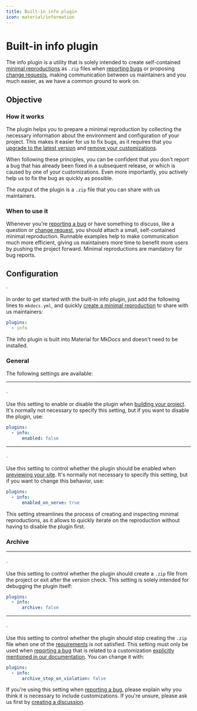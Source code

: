 ```yaml
---
title: Built-in info plugin
icon: material/information
---
```


# Built-in info plugin

The info plugin is a utility that is solely intended to create self-contained
[minimal reproductions] as `.zip` files when [reporting bugs] or proposing
[change requests], making communication between us maintainers and you much
easier, as we have a common ground to work on.

  [minimal reproductions]: ../guides/creating-a-reproduction.md
  [reporting bugs]: ../contributing/reporting-a-bug.md
  [change requests]: ../contributing/requesting-a-change.md

## Objective

### How it works

The plugin helps you to prepare a minimal reproduction by collecting the
necessary information about the environment and configuration of your project.
This makes it easier for us to fix bugs, as it requires that you
[upgrade to the latest version] and [remove your customizations].

When following these principles, you can be confident that you don't report a
bug that has already been fixed in a subsequent release, or which is caused by
one of your customizations. Even more importantly, you actively help
us to fix the bug as quickly as possible.

The output of the plugin is a `.zip` file that you can share with us maintainers.

  [Upgrade to the latest version]: ../../contributing/reporting-a-bug/#upgrade-to-latest-version
  [Remove your customizations]: ../../contributing/reporting-a-bug/#remove-customizations


### When to use it

Whenever you're [reporting a bug][reporting bugs] or have something to discuss,
like a question or [change request][change requests], you should attach
a small, self-contained minimal reproduction. Runnable examples help to make
communication much more efficient, giving us maintainers more time to benefit
more users by pushing the project forward. Minimal reproductions are mandatory
for bug reports.

## Configuration

<!-- md:version 9.0.0 --> ·
<!-- md:flag plugin [info] (built-in) -->

In order to get started with the built-in info plugin, just add the following
lines to `mkdocs.yml`, and quickly [create a minimal reproduction] to share
with us maintainers:

``` yaml
plugins:
  - info
```

The info plugin is built into Material for MkDocs and doesn't need to be
installed.

  [info]: info.md
  [create a minimal reproduction]: ../guides/creating-a-reproduction.md

### General

The following settings are available:

---

#### <!-- md:setting config.enabled -->

<!-- md:version 9.0.0 --> ·
<!-- md:default `true` -->

Use this setting to enable or disable the plugin when [building your project].
It's normally not necessary to specify this setting, but if you want to disable
the plugin, use:

``` yaml
plugins:
  - info:
      enabled: false
```

  [building your project]: ../creating-your-site.md#building-your-site

---

#### <!-- md:setting config.enabled_on_serve -->

<!-- md:version 9.0.6 --> ·
<!-- md:default `false` -->

Use this setting to control whether the plugin should be enabled when
[previewing your site]. It's normally not necessary to specify this setting,
but if you want to change this behavior, use:

``` yaml
plugins:
  - info:
      enabled_on_serve: true
```

This setting streamlines the process of creating and inspecting minimal
reproductions, as it allows to quickly iterate on the reproduction without
having to disable the plugin first.

  [previewing your site]: ../creating-your-site.md#previewing-as-you-write

### Archive

---

#### <!-- md:setting config.archive -->

<!-- md:version 9.0.0 --> ·
<!-- md:default `true` -->

Use this setting to control whether the plugin should create a `.zip` file
from the project or exit after the version check. This setting is solely
intended for debugging the plugin itself:

``` yaml
plugins:
  - info:
      archive: false
```

---

#### <!-- md:setting config.archive_stop_on_violation -->

<!-- md:version 9.0.0 --> ·
<!-- md:default `true` -->

Use this setting to control whether the plugin should stop creating the `.zip`
file when one of the [requirements] is not satisfied. This setting must only be
used when [reporting a bug][reporting bugs] that is related to a customization
[explicitly mentioned in our documentation]. You can change it with:

``` yaml
plugins:
  - info:
      archive_stop_on_violation: false
```

If you're using this setting when [reporting a bug][reporting bugs], please
explain why you think it is necessary to include customizations. If you're
unsure, please ask us first by [creating a discussion].

  [requirements]: #how-it-works
  [explicitly mentioned in our documentation]: ?q=%22extends+base%22
  [creating a discussion]: https://github.com/squidfunk/mkdocs-material/discussions
